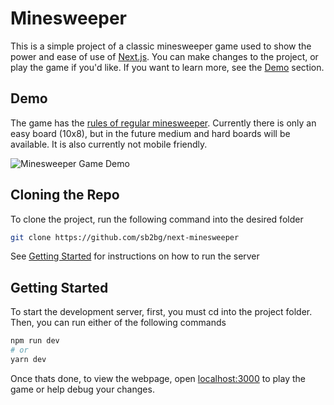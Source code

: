 # Minesweeper

This is a simple project of a classic minesweeper game used to show the power and ease of use of [Next.js](https://nextjs.org). You can make changes to the project, or play the game if you'd like. If you want to learn more, see the [Demo](#demo) section.

## Demo

The game has the [rules of regular minesweeper](https://www.instructables.com/How-to-play-minesweeper/). Currently there is only an easy board (10x8), but in the future medium and hard boards will be available. It is also currently not mobile friendly.

![Minesweeper Game Demo](https://i.imgur.com/yYdpNm6.png)

## Cloning the Repo

To clone the project, run the following command into the desired folder

```bash
git clone https://github.com/sb2bg/next-minesweeper
```

See [Getting Started](#getting-started) for instructions on how to run the server

## Getting Started

To start the development server, first, you must cd into the project folder. Then, you can run either of the following commands

```bash
npm run dev
# or
yarn dev
```

Once thats done, to view the webpage, open [localhost:3000](http://localhost:3000) to play the game or help debug your changes.
